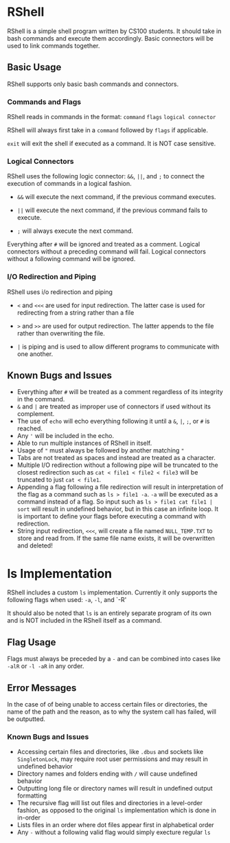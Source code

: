 # RShell

RShell is a simple shell program written by CS100 students. It should take in bash commands
and execute them accordingly. Basic connectors will be used to link commands together.

## Basic Usage

RShell supports only basic bash commands and connectors.

### Commands and Flags

RShell reads in commands in the format: `command` `flags` `logical connector`

RShell will always first take in a `command` followed by `flags` if applicable.

`exit` will exit the shell if executed as a command. It is NOT case sensitive.

### Logical Connectors

RShell uses the following logic connector: `&&`, `||`, and `;` to connect the execution of commands in a logical fashion.

- `&&` will execute the next command, if the previous command executes.

- `||` will execute the next command, if the previous command fails to execute.

- `;` will always execute the next command.

Everything after `#` will be ignored and treated as a comment. Logical connectors without a preceding command will fail. Logical connectors without a following command will be ignored.

### I/O Redirection and Piping

RShell uses i/o redirection and piping

- `<` and `<<<` are used for input redirection. The latter case is used for redirecting from a string rather than a file

- `>` and `>>` are used for output redirection. The latter appends to the file rather than overwriting the file.

- `|` is piping and is used to allow different programs to communicate with one another.

## Known Bugs and Issues

- Everything after `#` will be treated as a comment regardless of its integrity in the command.
- `&` and `|` are treated as improper use of connectors if used without its complement.
- The use of `echo` will echo everything following it until a `&`, `|`, `;`, or `#` is reached.
- Any `'` will be included in the echo.
- Able to run multiple instances of RShell in itself.
- Usage of `"` must always be followed by another matching `"`
- Tabs are not treated as spaces and instead are treated as a character.
- Multiple I/O redirection without a following pipe will be truncated to the closest redirection such as `cat < file1 < file2 < file3` will be truncated to just `cat < file1`.
- Appending a flag following a file redirection will result in interpretation of the flag as a command such as `ls > file1 -a`. `-a` will be executed as a command instead of a flag. So input such as `ls > file1 cat file1 | sort` will result in undefined behavior, but in this case an infinite loop. It is important to define your flags before executing a command with redirection.
- String input redirection, `<<<`, will create a file named `NULL_TEMP.TXT` to store and read from. If the same file name exists, it will be overwritten and deleted!

# ls Implementation

RShell includes a custom `ls` implementation. Currently it only supports the following flags
when used: `-a`, `-l`, and `-R'

It should also be noted that `ls` is an entirely separate program of its own and is NOT included in
the RShell itself as a command.

## Flag Usage

Flags must always be preceded by a `-` and can be combined into cases like `-alR` or `-l -aR` in any
order.

## Error Messages

In the case of of being unable to access certain files or directories, the name of the path and the
reason, as to why the system call has failed, will be outputted.

### Known Bugs and Issues

- Accessing certain files and directories, like `.dbus` and sockets like `SingletonLock`, may require root user permissions and may result in undefined behavior
- Directory names and folders ending with `/` will cause undefined behavior
- Outputting long file or directory names will result in undefined output formatting
- The recursive flag will list out files and directories in a level-order fashion, as opposed to the original `ls` implementation which is done in in-order
- Lists files in an order where dot files appear first in alphabetical order
- Any `-` without a following valid flag would simply execture regular `ls`
